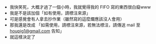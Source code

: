 - 我快笑死，大概才過了一個小時，我就覺得我的 FIFO 寫的東西很白癡www
- 我是不是該加個「如有使用，請標注來源」
- 可是感覺會有人拿去抄作業（雖然寫的這麼爛應該沒人會用）
- 那我還是改成 「如需使用，請標注來源，若無法標注，請傳送 mail 至 houpig1@gmail.com 告知」
- 就這樣決定了
